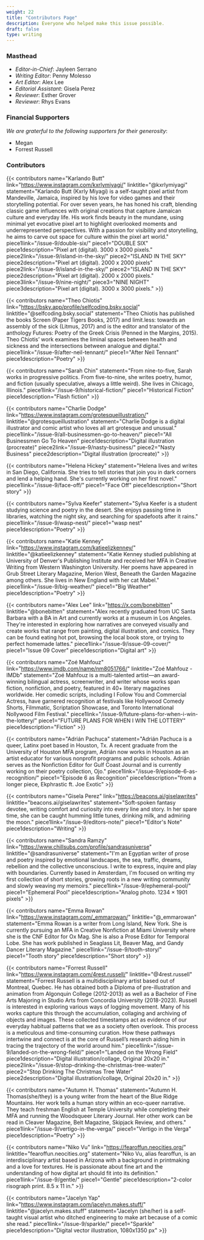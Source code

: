 ```yaml
---
weight: 22
title: "Contributors Page"
description: Everyone who helped make this issue possible.
draft: false
type: writing
---
```


### Masthead
- *Editor-in-Chief*: Jayleen Serrano
- *Writing Editor*: Penny Molesso 
- *Art Editor*: Alex Lee
- *Editorial Assistant*: Gisela Perez
- *Reviewer*: Esther Grover
- *Reviewer*: Rhys Evans

### Financial Supporters
*We are graterful to the following supporters for their generosity*:
- Megan
- Forrest Russell

### Contributors

{{< contributors name="Karlando Butt" link="https://www.instagram.com/kxrlymiyagi/" linktitle="@kxrlymiyagi" statement="Karlando Butt (Kxrly Miyagi) is a self-taught pixel artist from Mandeville, Jamaica, inspired by his love for video games and their storytelling potential. For over seven years, he has honed his craft, blending classic game influences with original creations that capture Jamaican culture and everyday life. His work finds beauty in the mundane, using minimal yet evocative pixel art to highlight overlooked moments and underrepresented perspectives. With a passion for visibility and storytelling, he aims to carve out space for culture within the pixel art world." piece1link="/issue-9/double-six/" piece1="DOUBLE SIX" piece1description="Pixel art (digital). 3000 x 3000 pixels."  piece2link="/issue-9/island-in-the-sky/" piece2="ISLAND IN THE SKY" piece2description="Pixel art (digital). 2000 x 2000 pixels" piece2link="/issue-9/island-in-the-sky/" piece2="ISLAND IN THE SKY" piece2description="Pixel art (digital). 2000 x 2000 pixels." piece3link="/issue-9/nine-night/" piece3="NINE NIGHT" piece3description="Pixel art (digital). 3000 x 3000 pixels." >}}

{{< contributors name="Theo Chiotis" link="https://bsky.app/profile/selfcoding.bsky.social" linktitle="@selfcoding.bsky.social" statement="Theo Chiotis has published the books  Screen (Paper Tigers Books, 2017) and limit.less: towards an assembly of the sick (Litmus, 2017) and is the editor and translator of the anthology Futures: Poetry of the Greek Crisis (Penned in the Margins, 2015). Theo Chiotis’ work examines the liminal spaces between health and sickness and the intersections between analogue and digital." piece1link="/issue-9/after-neil-tennant/" piece1="After Neil Tennant" piece1description="Poetry" >}}

{{< contributors name="Sarah Chin" statement="From nine-to-five, Sarah works in progressive politics. From five-to-nine, she writes poetry, humor, and fiction (usually speculative, always a little weird). She lives in Chicago, Illinois." piece1link="/issue-9/historical-fiction/" piece1="Historical Fiction" piece1description="Flash fiction" >}}

{{< contributors name="Charlie Dodge" link="https://www.instagram.com/grotesqueillustration/" linktitle="@grotesqueillustration" statement="Charlie Dodge is a digital illustrator and comic artist who loves all art grotesque and unusual." piece1link="/issue-9/all-businessmen-go-to-heaven/" piece1="All Businessmen Go To Heaven" piece1description="Digital illustration (procreate)" piece2link="/issue-9/nasty-business/" piece2="Nasty Business" piece2description="Digital illustration (procreate)" >}}

{{< contributors name="Helena Hickey" statement="Helena lives and writes in San Diego, California. She tries to tell stories that join you in dark corners and lend a helping hand. She's currently working on her first novel." piece1link="/issue-9/face-off/" piece1="Face Off" piece1description="Short story" >}}

{{< contributors name="Sylva Keefer" statement="Sylva Keefer is a student studying science and poetry in the desert. She enjoys passing time in libraries, watching the night sky, and searching for spadefoots after it rains." piece1link="/issue-9/wasp-nest/" piece1="wasp nest" piece1description="Poetry" >}}

{{< contributors name="Katie Kenney" link="https://www.instagram.com/katieelizkenney/" linktitle="@katieelizkenney" statement="Katie Kenney studied publishing at University of Denver's Publishing Institute and received her MFA in Creative Writing from Western Washington University. Her poems have appeared in Grub Street Literary Magazine, Merion West, Beneath the Garden Magazine among others. She lives in New England with her cat Mabel." piece1link="/issue-9/big-weather/" piece1="Big Weather" piece1description="Poetry" >}}

{{< contributors name="Alex Lee" link="https://x.com/bonebitten" linktitle="@bonebitten"  statement="Alex recently graduated from UC Santa Barbara with a BA in Art and currently works at a museum in Los Angeles. They're interested in exploring how narratives are conveyed visually and create works that range from painting, digital illustration, and comics. They can be found eating hot pot, browsing the local book store, or trying to perfect homemade lattes." piece1link="/issue-9/issue-09-cover/" piece1="Issue 09 Cover" piece1description="Digital art" >}}

{{< contributors name="Zoé Mahfouz" link="https://www.imdb.com/name/nm8051766/" linktitle="Zoé Mahfouz - IMDb" statement="Zoé Mahfouz is a multi-talented artist—an award-winning bilingual actress, screenwriter, and writer whose works span fiction, nonfiction, and poetry, featured in 40+ literary magazines worldwide. Her comedic scripts, including I Follow You and Commercial Actress, have garnered recognition at festivals like Hollywood Comedy Shorts, Filmmatic, Scriptation Showcase, and Toronto International Nollywood Film Festival." piece1link="/issue-9/future-plans-for-when-i-win-the-lottery/" piece1="FUTURE PLANS FOR WHEN I WIN THE LOTTERY" piece1description="Fiction" >}}

{{< contributors name="Adrián Pachuca" statement="Adrián Pachuca is a queer, Latinx poet based in Houston, Tx. A recent graduate from the University of Houston MFA program, Adrián now works in Houston as an artist educator for various nonprofit programs and public schools. Adrián serves as the Nonfiction Editor for Gulf Coast Journal and is currently working on their poetry collection, Ojo." piece1link="/issue-9/episode-6-as-recognition/" piece1="Episode 6 as Recognition" piece1description="from a longer piece, Ekphrastic ft. Joe Exotic" >}}

{{< contributors name="Gisela Perez" link="https://beacons.ai/giselawrites" linktitle="beacons.ai/giselawrites" statement="Soft-spoken fantasy devotee, writing comfort and curiosity into every line and story. In her spare time, she can be caught humming little tunes, drinking milk, and admiring the moon." piece1link="/issue-9/editors-note/" piece1="Editor's Note" piece1description="Writing" >}}

{{< contributors name="Sandra Ramzy" link="https://www.chillsubs.com/profile/sandrasuniverse" linktitle="@sandrasuniverse" statement="I'm an Egyptian writer of prose and poetry inspired by emotional landscapes, the sea, traffic, dreams, rebellion and the collective unconscious. I write to express, inquire and play with boundaries. Currently based in Amsterdam, I'm focused on writing my first collection of short stories, growing roots in a new writing community and slowly weaving my memoirs." piece1link="/issue-9/ephemeral-pool/" piece1="Ephemeral Pool" piece1description="Analog photo. 1234 × 1901 pixels" >}}

{{< contributors name="Emma Rowan" link="https://www.instagram.com/_emmarowan/" linktitle="@_emmarowan" statement="Emma Rowan is a writer from Long Island, New York. She is currently pursuing an MFA in Creative Nonfiction at Miami University where she is the CNF Editor for Ox Mag. She is also a Prose Editor for Temporal Lobe. She has work published in Seaglass Lit, Beaver Mag, and Gandy Dancer Literary Magazine." piece1link="/issue-9/tooth-story/" piece1="Tooth story" piece1description="Short story" >}}

{{< contributors name="Forrest Russell" link="https://www.instagram.com/4rest.russell/" linktitle="@4rest.russell" statement="Forrest Russell is a multidisciplinary artist based out of Montreal, Quebec. He has obtained both a Diploma of pre-illustration and animation from Algonquin College (2012-2013) as well as a Bachelor of Fine Arts Majoring in Studio Arts from Concordia University (2018-2023). Russell is interested in exploring various ways of logging movement. Many of his works capture this through the accumulation, collaging and archiving of objects and images. These collected timestamps act as evidence of our everyday habitual patterns that we as a society often overlook. This process is a meticulous and time-consuming curation. How these pathways intertwine and connect is at the core of Russell’s research aiding him in tracing the trajectory of the world around him." piece1link="/issue-9/landed-on-the-wrong-field/" piece1="Landed on the Wrong Field" piece1description="Digital illustration/collage, Original 20x20 in." piece2link="/issue-9/stop-drinking-the-christmas-tree-water/" piece2="Stop Drinking The Christmas Tree Water" piece2description="Digital illustration/collage, Original 20x20 in." >}}

{{< contributors name="Autumn H. Thomas" statement="Autumn H. Thomas(she/they) is a young writer from the heart of the Blue Ridge Mountains. Her work tells a human story within an eco-queer narrative. They teach freshman English at Temple University while completing their MFA and running the Woodsqueer Literary Journal. Her other work can be read in Cleaver Magazine, Belt Magazine, Skipjack Review, and others." piece1link="/issue-9/vertigo-in-the-verga/" piece1="Vertigo in the Verga" piece1description="Poetry" >}}

{{< contributors name="Niko Vu" link="https://fearoffun.neocities.org/" linktitle="fearoffun.neocities.org" statement="Niko Vu, alias fearoffun, is an interdisciplinary artist based in Arizona with a background in printmaking and a love for textures. He is passionate about fine art and the understanding of how digital art should fit into its definition." piece1link="/issue-9/gentle/" piece1="Gentle" piece1description="2-color risograph print. 8.5 x 11 in." >}}

{{< contributors name="Jacelyn Yap" link="https://www.instagram.com/jacelyn.makes.stuff/" linktitle="@jacelyn.makes.stuff" statement="Jacelyn (she/her) is a self-taught visual artist who ditched engineering to make art because of a comic she read." piece1link="/issue-9/sparkle/" piece1="Sparkle" piece1description="Digital vector illustration, 1080x1350 px" >}}
